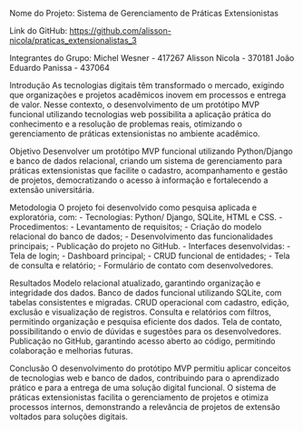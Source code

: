 Nome do Projeto:
Sistema de Gerenciamento de Práticas Extensionistas

Link do GitHub:
https://github.com/alisson-nicola/praticas_extensionalistas_3

Integrantes do Grupo:
  Michel Wesner - 417267
	Alisson Nicola - 370181
	João Eduardo Panissa - 437064

Introdução
As tecnologias digitais têm transformado o mercado, exigindo que organizações e projetos acadêmicos inovem em processos e entrega de valor. Nesse contexto, o desenvolvimento de um protótipo MVP funcional utilizando tecnologias web possibilita a aplicação prática do conhecimento e a resolução de problemas reais, otimizando o gerenciamento de práticas extensionistas no ambiente acadêmico.

Objetivo
Desenvolver um protótipo MVP funcional utilizando Python/Django e banco de dados relacional, criando um sistema de gerenciamento para práticas extensionistas que facilite o cadastro, acompanhamento e gestão de projetos, democratizando o acesso à informação e fortalecendo a extensão universitária.

Metodologia
O projeto foi desenvolvido como pesquisa aplicada e exploratória, com: - Tecnologias: Python/ Django, SQLite, HTML e CSS. - Procedimentos: - Levantamento de requisitos; - Criação do modelo relacional do banco de dados; - Desenvolvimento das funcionalidades principais; - Publicação do projeto no GitHub. - Interfaces desenvolvidas: - Tela de login; - Dashboard principal; - CRUD funcional de entidades; - Tela de consulta e relatório; - Formulário de contato com desenvolvedores.

Resultados
Modelo relacional atualizado, garantindo organização e integridade dos dados.
Banco de dados funcional utilizando SQLite, com tabelas consistentes e migradas.
CRUD operacional com cadastro, edição, exclusão e visualização de registros.
Consulta e relatórios com filtros, permitindo organização e pesquisa eficiente dos dados.
Tela de contato, possibilitando o envio de dúvidas e sugestões para os desenvolvedores.
Publicação no GitHub, garantindo acesso aberto ao código, permitindo colaboração e melhorias futuras.

Conclusão
O desenvolvimento do protótipo MVP permitiu aplicar conceitos de tecnologias web e banco de dados, contribuindo para o aprendizado prático e para a entrega de uma solução digital funcional. O sistema de práticas extensionistas facilita o gerenciamento de projetos e otimiza processos internos, demonstrando a relevância de projetos de extensão voltados para soluções digitais.
